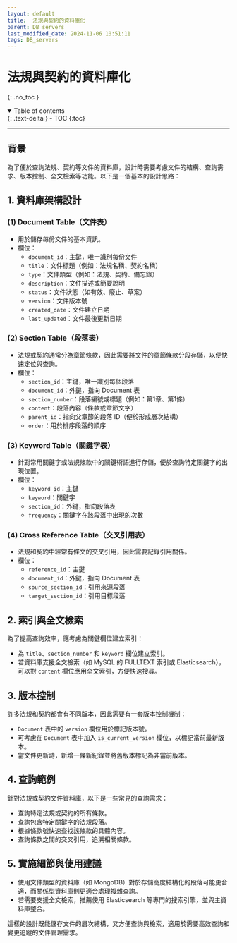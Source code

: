 ```yaml
---
layout: default
title:  法規與契約的資料庫化
parent: DB_servers
last_modified_date: 2024-11-06 10:51:11
tags: DB_servers
---
```


# 法規與契約的資料庫化
{: .no_toc }

<details open markdown="block">
  <summary>
    Table of contents
  </summary>
  {: .text-delta }
- TOC
{:toc}
</details>

---

## 背景

為了便於查詢法規、契約等文件的資料庫，設計時需要考慮文件的結構、查詢需求、版本控制、全文檢索等功能。以下是一個基本的設計思路：

## 1. **資料庫架構設計**

### (1) **Document Table（文件表）**

- 用於儲存每份文件的基本資訊。
- 欄位：
  - `document_id`：主鍵，唯一識別每份文件
  - `title`：文件標題（例如：法規名稱、契約名稱）
  - `type`：文件類型（例如：法規、契約、備忘錄）
  - `description`：文件描述或簡要說明
  - `status`：文件狀態（如有效、廢止、草案）
  - `version`：文件版本號
  - `created_date`：文件建立日期
  - `last_updated`：文件最後更新日期

### (2) **Section Table（段落表）**

- 法規或契約通常分為章節條款，因此需要將文件的章節條款分段存儲，以便快速定位與查詢。
- 欄位：
  - `section_id`：主鍵，唯一識別每個段落
  - `document_id`：外鍵，指向 Document 表
  - `section_number`：段落編號或標題（例如：第1章、第1條）
  - `content`：段落內容（條款或章節文字）
  - `parent_id`：指向父章節的段落 ID（便於形成層次結構）
  - `order`：用於排序段落的順序

### (3) **Keyword Table（關鍵字表）**

- 針對常用關鍵字或法規條款中的關鍵術語進行存儲，便於查詢特定關鍵字的出現位置。
- 欄位：
  - `keyword_id`：主鍵
  - `keyword`：關鍵字
  - `section_id`：外鍵，指向段落表
  - `frequency`：關鍵字在該段落中出現的次數

### (4) **Cross Reference Table（交叉引用表）**

- 法規和契約中經常有條文的交叉引用，因此需要記錄引用關係。
- 欄位：
  - `reference_id`：主鍵
  - `document_id`：外鍵，指向 Document 表
  - `source_section_id`：引用來源段落
  - `target_section_id`：引用目標段落

## 2. **索引與全文檢索**

為了提高查詢效率，應考慮為關鍵欄位建立索引：
   - 為 `title`、`section_number` 和 `keyword` 欄位建立索引。
   - 若資料庫支援全文檢索（如 MySQL 的 FULLTEXT 索引或 Elasticsearch），可以對 `content` 欄位應用全文索引，方便快速搜尋。

## 3. **版本控制**

許多法規和契約都會有不同版本，因此需要有一套版本控制機制：
   - `Document` 表中的 `version` 欄位用於標記版本號。
   - 可考慮在 `Document` 表中加入 `is_current_version` 欄位，以標記當前最新版本。
   - 當文件更新時，新增一條新紀錄並將舊版本標記為非當前版本。

## 4. **查詢範例**

針對法規或契約文件資料庫，以下是一些常見的查詢需求：

   - 查詢特定法規或契約的所有條款。
   - 查詢包含特定關鍵字的法規段落。
   - 根據條款號快速查找該條款的具體內容。
   - 查詢條款之間的交叉引用，追溯相關條款。

## 5. **實施細節與使用建議**

   - 使用文件類型的資料庫（如 MongoDB）對於存儲高度結構化的段落可能更合適，而關係型資料庫則更適合處理複雜查詢。
   - 若需要支援全文檢索，推薦使用 Elasticsearch 等專門的搜索引擎，並與主資料庫整合。

這樣的設計既能儲存文件的層次結構，又方便查詢與檢索，適用於需要高效查詢和變更追蹤的文件管理需求。

